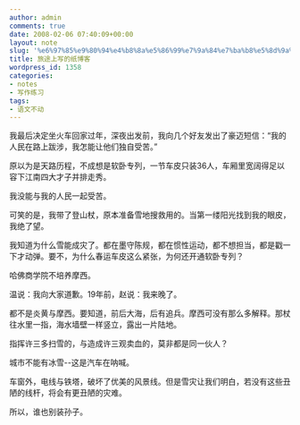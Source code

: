 ```yaml
---
author: admin
comments: true
date: 2008-02-06 07:40:09+00:00
layout: note
slug: '%e6%97%85%e9%80%94%e4%b8%8a%e5%86%99%e7%9a%84%e7%ba%b8%e5%8d%9a%e5%ae%a2'
title: 旅途上写的纸博客
wordpress_id: 1358
categories:
- notes
- 写作练习
tags:
- 语文不动
---
```


我最后决定坐火车回家过年，深夜出发前，我向几个好友发出了豪迈短信：“我的人民在路上跋涉，我怎能让他们独自受苦。”

原以为是天路历程，不成想是软卧专列，一节车皮只装36人，车厢里宽阔得足以容下江南四大才子并排走秀。

我没能与我的人民一起受苦。

可笑的是，我带了登山杖，原本准备雪地搜救用的。当第一缕阳光找到我的眼皮，我绝了望。

我知道为什么雪能成灾了。都在墨守陈规，都在惯性运动，都不想担当，都是戳一下才动弹。要不，为什么春运车皮这么紧张，为何还开通软卧专列？

哈佛商学院不培养摩西。

温说：我向大家道歉。19年前，赵说：我来晚了。

都不是炎黄与摩西。要知道，前后大海，后有追兵。摩西可没有那么多解释。那杖往水里一指，海水墙壁一样竖立，露出一片陆地。

指挥许三多扫雪的，与造成许三观卖血的，莫非都是同一伙人？

城市不能有冰雪--这是汽车在呐喊。

车窗外，电线与铁塔，破坏了优美的风景线。但是雪灾让我们明白，若没有这些丑陋的线杆，将会有更丑陋的灾难。

所以，谁也别装孙子。
